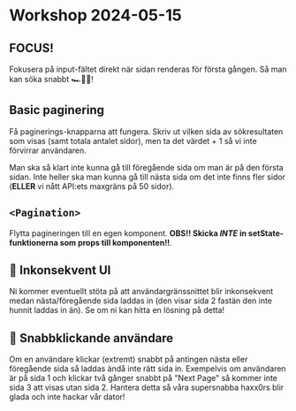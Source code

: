 # Workshop 2024-05-15

## FOCUS!

Fokusera på input-fältet direkt när sidan renderas för första gången. Så man kan söka snabbt 🏎️💨😎!

## Basic paginering

Få paginerings-knapparna att fungera. Skriv ut vilken sida av sökresultaten som visas (samt totala antalet sidor), men ta det värdet + 1 så vi inte förvirrar användaren.

Man ska så klart inte kunna gå till föregående sida om man är på den första sidan. Inte heller ska man kunna gå till nästa sida om det inte finns fler sidor (**ELLER** vi nått API:ets maxgräns på 50 sidor).

## `<Pagination>`

Flytta pagineringen till en egen komponent. **OBS!! Skicka _INTE_ in setState-funktionerna som props till komponenten!!**.

## 🌟 Inkonsekvent UI

Ni kommer eventuellt stöta på att användargränssnittet blir inkonsekvent medan nästa/föregående sida laddas in (den visar sida 2 fastän den inte hunnit laddas in än). Se om ni kan hitta en lösning på detta!

## 🚀 Snabbklickande användare

Om en användare klickar (extremt) snabbt på antingen nästa eller föregående sida så laddas ändå inte rätt sida in. Exempelvis om användaren är på sida 1 och klickar två gånger snabbt på "Next Page" så kommer inte sida 3 att visas utan sida 2. Hantera detta så våra supersnabba haxx0rs blir glada och inte hackar vår dator!
